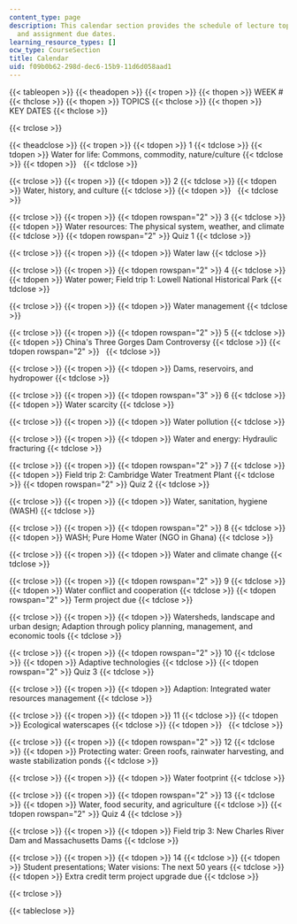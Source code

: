 ```yaml
---
content_type: page
description: This calendar section provides the schedule of lecture topics, quizzes,
  and assignment due dates.
learning_resource_types: []
ocw_type: CourseSection
title: Calendar
uid: f09b0b62-298d-dec6-15b9-11d6d058aad1
---
```


{{< tableopen >}}
{{< theadopen >}}
{{< tropen >}}
{{< thopen >}}
WEEK #
{{< thclose >}}
{{< thopen >}}
TOPICS
{{< thclose >}}
{{< thopen >}}
KEY DATES
{{< thclose >}}

{{< trclose >}}

{{< theadclose >}}
{{< tropen >}}
{{< tdopen >}}
1
{{< tdclose >}}
{{< tdopen >}}
Water for life: Commons, commodity, nature/culture
{{< tdclose >}}
{{< tdopen >}}
 
{{< tdclose >}}

{{< trclose >}}
{{< tropen >}}
{{< tdopen >}}
2
{{< tdclose >}}
{{< tdopen >}}
Water, history, and culture
{{< tdclose >}}
{{< tdopen >}}
 
{{< tdclose >}}

{{< trclose >}}
{{< tropen >}}
{{< tdopen rowspan="2" >}}
3
{{< tdclose >}}
{{< tdopen >}}
Water resources: The physical system, weather, and climate
{{< tdclose >}}
{{< tdopen rowspan="2" >}}
Quiz 1
{{< tdclose >}}

{{< trclose >}}
{{< tropen >}}
{{< tdopen >}}
Water law
{{< tdclose >}}

{{< trclose >}}
{{< tropen >}}
{{< tdopen rowspan="2" >}}
4
{{< tdclose >}}
{{< tdopen >}}
Water power; Field trip 1: Lowell National Historical Park
{{< tdclose >}}

{{< trclose >}}
{{< tropen >}}
{{< tdopen >}}
Water management
{{< tdclose >}}

{{< trclose >}}
{{< tropen >}}
{{< tdopen rowspan="2" >}}
5
{{< tdclose >}}
{{< tdopen >}}
China's Three Gorges Dam Controversy
{{< tdclose >}}
{{< tdopen rowspan="2" >}}
 
{{< tdclose >}}

{{< trclose >}}
{{< tropen >}}
{{< tdopen >}}
Dams, reservoirs, and hydropower
{{< tdclose >}}

{{< trclose >}}
{{< tropen >}}
{{< tdopen rowspan="3" >}}
6
{{< tdclose >}}
{{< tdopen >}}
Water scarcity
{{< tdclose >}}

{{< trclose >}}
{{< tropen >}}
{{< tdopen >}}
Water pollution
{{< tdclose >}}

{{< trclose >}}
{{< tropen >}}
{{< tdopen >}}
Water and energy: Hydraulic fracturing
{{< tdclose >}}

{{< trclose >}}
{{< tropen >}}
{{< tdopen rowspan="2" >}}
7
{{< tdclose >}}
{{< tdopen >}}
Field trip 2: Cambridge Water Treatment Plant
{{< tdclose >}}
{{< tdopen rowspan="2" >}}
Quiz 2
{{< tdclose >}}

{{< trclose >}}
{{< tropen >}}
{{< tdopen >}}
Water, sanitation, hygiene (WASH)
{{< tdclose >}}

{{< trclose >}}
{{< tropen >}}
{{< tdopen rowspan="2" >}}
8
{{< tdclose >}}
{{< tdopen >}}
WASH; Pure Home Water (NGO in Ghana)
{{< tdclose >}}

{{< trclose >}}
{{< tropen >}}
{{< tdopen >}}
Water and climate change
{{< tdclose >}}

{{< trclose >}}
{{< tropen >}}
{{< tdopen rowspan="2" >}}
9
{{< tdclose >}}
{{< tdopen >}}
Water conflict and cooperation
{{< tdclose >}}
{{< tdopen rowspan="2" >}}
Term project due
{{< tdclose >}}

{{< trclose >}}
{{< tropen >}}
{{< tdopen >}}
Watersheds, landscape and urban design; Adaption through policy planning, management, and economic tools
{{< tdclose >}}

{{< trclose >}}
{{< tropen >}}
{{< tdopen rowspan="2" >}}
10
{{< tdclose >}}
{{< tdopen >}}
Adaptive technologies
{{< tdclose >}}
{{< tdopen rowspan="2" >}}
Quiz 3
{{< tdclose >}}

{{< trclose >}}
{{< tropen >}}
{{< tdopen >}}
Adaption: Integrated water resources management
{{< tdclose >}}

{{< trclose >}}
{{< tropen >}}
{{< tdopen >}}
11
{{< tdclose >}}
{{< tdopen >}}
Ecological waterscapes
{{< tdclose >}}
{{< tdopen >}}
 
{{< tdclose >}}

{{< trclose >}}
{{< tropen >}}
{{< tdopen rowspan="2" >}}
12
{{< tdclose >}}
{{< tdopen >}}
Protecting water: Green roofs, rainwater harvesting, and waste stabilization ponds
{{< tdclose >}}

{{< trclose >}}
{{< tropen >}}
{{< tdopen >}}
Water footprint
{{< tdclose >}}

{{< trclose >}}
{{< tropen >}}
{{< tdopen rowspan="2" >}}
13
{{< tdclose >}}
{{< tdopen >}}
Water, food security, and agriculture
{{< tdclose >}}
{{< tdopen rowspan="2" >}}
Quiz 4
{{< tdclose >}}

{{< trclose >}}
{{< tropen >}}
{{< tdopen >}}
Field trip 3: New Charles River Dam and Massachusetts Dams
{{< tdclose >}}

{{< trclose >}}
{{< tropen >}}
{{< tdopen >}}
14
{{< tdclose >}}
{{< tdopen >}}
Student presentations; Water visions: The next 50 years
{{< tdclose >}}
{{< tdopen >}}
Extra credit term project upgrade due
{{< tdclose >}}

{{< trclose >}}

{{< tableclose >}}